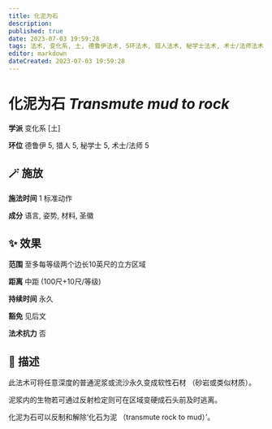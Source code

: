 ```yaml
---
title: 化泥为石
description: 
published: true
date: 2023-07-03 19:59:28
tags: 法术, 变化系, 土, 德鲁伊法术, 5环法术, 猎人法术, 秘学士法术, 术士/法师法术
editor: markdown
dateCreated: 2023-07-03 19:59:28
---
```


# **化泥为石** *Transmute mud to rock*

**学派** 变化系 \[土\] 

**环位** 德鲁伊 5, 猎人 5, 秘学士 5, 术士/法师 5

## 🪄 施放

**施法时间** 1 标准动作

**成分** 语言, 姿势, 材料, 圣徽

## ✨ 效果  

**范围** 至多每等级两个边长10英尺的立方区域

**距离** 中距 (100尺+10尺/等级)  

**持续时间** 永久 

**豁免** 见后文

**法术抗力** 否

## 📖 描述

此法术可将任意深度的普通泥浆或流沙永久变成软性石材 （砂岩或类似材质）。

泥浆内的生物若可通过反射检定则可在区域变硬成石头前及时逃离。

化泥为石可以反制和解除‘化石为泥 （transmute rock to mud）’。
    